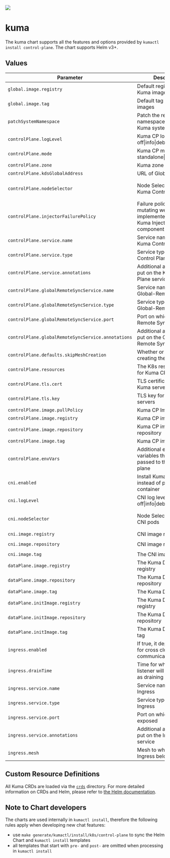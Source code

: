 [![][kuma-logo]][kuma-url]

# kuma

The kuma chart supports all the features and options provided by `kumactl install control-plane`.
The chart supports Helm v3+.

## Values

| Parameter                                          | Description                                                                       | Default                                                  |
|---------------------------------------------       |-----------------------------------------------------------------------------------|----------------------------------------------------------|
| `global.image.registry`                            | Default registry for all Kuma images                                              | `kong-docker-kuma-docker.bintray.io`                     |
| `global.image.tag`                                 | Default tag for all Kuma images                                                   | nil, defaults to Chart.AppVersion                        |
| `patchSystemNamespace`                             | Patch the release namespace with the Kuma system label                            | `true`                                                   |
| `controlPlane.logLevel`                            | Kuma CP log level: one of off\|info\|debug                                        | `info`                                                   |
| `controlPlane.mode`                                | Kuma CP modes: one of standalone\|remote\|global                                  | `standalone`                                             |
| `controlPlane.zone`                                | Kuma zone name                                                                    | nil                                                      |
| `controlPlane.kdsGlobalAddress`                    | URL of Global Kuma CP                                                             |                                                          |
| `controlPlane.nodeSelector`                        | Node Selector for the Kuma Control Plane pods                                     | `{ kubernetes.io/os: linux, kubernetes.io/arch: amd64 }` |
| `controlPlane.injectorFailurePolicy`               | Failure policy of the mutating webhook implemented by the Kuma Injector component | `Ignore`                                                 |
| `controlPlane.service.name`                        | Service name of the Kuma Control Plane                                            | nil                                                      |
| `controlPlane.service.type`                        | Service type of the Kuma Control Plane                                            | ClusterIP                                                |
| `controlPlane.service.annotations`                 | Additional annotations to put on the Kuma Control Plane service                   | {}                                                       |
| `controlPlane.globalRemoteSyncService.name`        | Service name of the Global-Remote Sync                                            | nil                                                      |
| `controlPlane.globalRemoteSyncService.type`        | Service type of the Global-Remote Sync                                            | LoadBalancer                                             |
| `controlPlane.globalRemoteSyncService.port`        | Port on which Global-Remote Sync is exposed                                       | 5685                                                     |
| `controlPlane.globalRemoteSyncService.annotations` | Additional annotations to put on the Global-Remote Sync service                   | {}                                                       |
| `controlPlane.defaults.skipMeshCreation`           | Whether or not to skip creating the default Mesh                                  | `true`                                                   |
| `controlPlane.resources`                           | The K8s resources spec for Kuma CP                                                | nil, differs based on mode                               |
| `controlPlane.tls.cert`                            | TLS certificate for the all Kuma servers                                          | nil, generated and self-signed                           |
| `controlPlane.tls.key`                             | TLS key for the all Kuma servers                                                  | nil, generated and self-signed                           |
| `controlPlane.image.pullPolicy`                    | Kuma CP ImagePullPolicy                                                           | `IfNotPresent`                                           |
| `controlPlane.image.registry`                      | Kuma CP image registry                                                            | nil, uses global                                         |
| `controlPlane.image.repository`                    | Kuma CP image repository                                                          | `kuma-cp`                                                |
| `controlPlane.image.tag`                           | Kuma CP image tag                                                                 | nil, uses global                                         |
| `controlPlane.envVars`                             | Additional environment variables that will be passed to the control plane         | {}                                                       |
| `cni.enabled`                                      | Install Kuma with CNI instead of proxy init container                             | `false`                                                  |
| `cni.logLevel`                                     | CNI log level: one of off\|info\|debug                                            | `info`                                                   |
| `cni.nodeSelector`                                 | Node Selector for the CNI pods                                                    | `{ kubernetes.io/os: linux, kubernetes.io/arch: amd64 }` |
| `cni.image.registry`                               | CNI image registry                                                                | `docker.io`                                              |
| `cni.image.repository`                             | CNI image repository                                                              | `lobkovilya/install-cni`                                 |
| `cni.image.tag`                                    | The CNI image tag                                                                 | `0.0.2`                                                  |
| `dataPlane.image.registry`                         | The Kuma DP image registry                                                        | nil, uses global                                         |
| `dataPlane.image.repository`                       | The Kuma DP image repository                                                      | `kuma-cp`                                                |
| `dataPlane.image.tag`                              | The Kuma DP image tag                                                             | nil, uses global                                         |
| `dataPlane.initImage.registry`                     | The Kuma DP init image registry                                                   | nil, uses global                                         |
| `dataPlane.initImage.repository`                   | The Kuma DP init image repository                                                 | `kuma-init`                                              |
| `dataPlane.initImage.tag`                          | The Kuma DP init image tag                                                        | nil, uses global                                         |
| `ingress.enabled`                                  | If true, it deploys Ingress for cross cluster communication                       | false                                                    |
| `ingress.drainTime`                                | Time for which old listener will still be active as draining                      | 30s                                                      |
| `ingress.service.name`                             | Service name of the Ingress                                                       | nil                                                      |
| `ingress.service.type`                             | Service type of the Ingress                                                       | LoadBalancer                                             |
| `ingress.service.port`                             | Port on which Ingress is exposed                                                  | 10001                                                    |
| `ingress.service.annotations`                      | Additional annotations to put on the Ingress service                              | {}                                                       |
| `ingress.mesh`                                     | Mesh to which Dataplane Ingress belongs to                                        | default                                                  |

## Custom Resource Definitions

All Kuma CRDs are loaded via the [`crds`](crds) directory. For more detailed information on CRDs and Helm,
please refer to [the Helm documentation][helm-crd].

## Note to Chart developers

The charts are used internally in `kumactl install`, therefore the following rules apply when developing new chat features:
 * use `make generate/kumactl/install/k8s/control-plane` to sync the Helm Chart and `kumactl install` templates
 * all templates that start with `pre-` and `post-` are omitted when processing in `kumactl install`  

[kuma-url]: https://kuma.io/
[kuma-logo]: https://kuma-public-assets.s3.amazonaws.com/kuma-logo-v2.png
[helm-crd]: https://helm.sh/docs/chart_best_practices/custom_resource_definitions/
